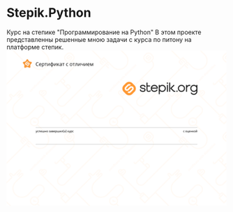 # Stepik.Python
Курс на степике "Программирование на Python"
В этом проекте представленны решенные мною задачи с курса по питону на платформе степик.
![alt text](https://github.com/Bazarovinc/Stepik.Python/blob/master/Serificate.png)
